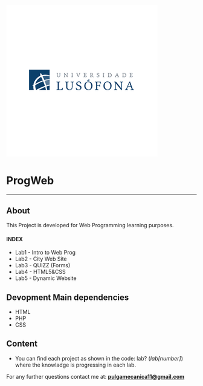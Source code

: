<h1>
	<img src="lab1/img/lusofona.png">
</h1>

# ProgWeb

---

## About

This Project is developed for Web Programming learning purposes.

#### INDEX
+ Lab1 - Intro to Web Prog
+ Lab2 - City Web Site
+ Lab3 - QUIZZ (Forms)
+ Lab4 - HTML5&CSS 
+ Lab5 - Dynamic Website

## Devopment Main dependencies

- HTML
- PHP
- CSS

## Content
- You can find each project as shown in the code: lab? (*lab[number]*) where the knowladge is progressing in each lab.

For any further questions contact me at: **pulgamecanica11@gmail.com**